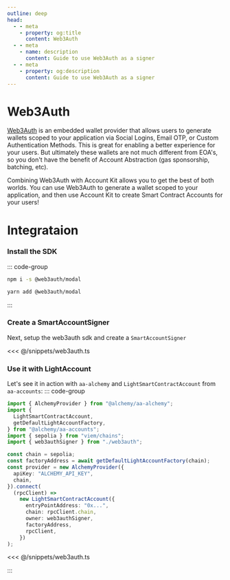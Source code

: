```yaml
---
outline: deep
head:
  - - meta
    - property: og:title
      content: Web3Auth
  - - meta
    - name: description
      content: Guide to use Web3Auth as a signer
  - - meta
    - property: og:description
      content: Guide to use Web3Auth as a signer
---
```


# Web3Auth

[Web3Auth](https://web3auth.io/) is an embedded wallet provider that allows users to generate wallets scoped to your application via Social Logins, Email OTP, or Custom Authentication Methods. This is great for enabling a better experience for your users. But ultimately these wallets are not much different from EOA's, so you don't have the benefit of Account Abstraction (gas sponsorship, batching, etc).

Combining Web3Auth with Account Kit allows you to get the best of both worlds. You can use Web3Auth to generate a wallet scoped to your application, and then use Account Kit to create Smart Contract Accounts for your users!

# Integrataion

### Install the SDK

::: code-group

```bash [npm]
npm i -s @web3auth/modal
```

```bash [yarn]
yarn add @web3auth/modal
```

:::

### Create a SmartAccountSigner

Next, setup the web3auth sdk and create a `SmartAccountSigner`

<<< @/snippets/web3auth.ts

### Use it with LightAccount

Let's see it in action with `aa-alchemy` and `LightSmartContractAccount` from `aa-accounts`:
::: code-group

```ts [example.ts]
import { AlchemyProvider } from "@alchemy/aa-alchemy";
import {
  LightSmartContractAccount,
  getDefaultLightAccountFactory,
} from "@alchemy/aa-accounts";
import { sepolia } from "viem/chains";
import { web3authSigner } from "./web3auth";

const chain = sepolia;
const factoryAddress = await getDefaultLightAccountFactory(chain);
const provider = new AlchemyProvider({
  apiKey: "ALCHEMY_API_KEY",
  chain,
}).connect(
  (rpcClient) =>
    new LightSmartContractAccount({
      entryPointAddress: "0x...",
      chain: rpcClient.chain,
      owner: web3authSigner,
      factoryAddress,
      rpcClient,
    })
);
```

<<< @/snippets/web3auth.ts

:::
